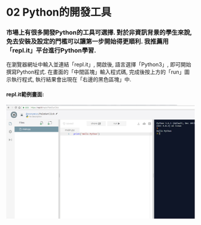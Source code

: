 # 02 Python的開發工具

### 市場上有很多開發Python的工具可選擇. 對於非資訊背景的學生來說, 免去安裝及設定的門檻可以讓第一步開始得更順利. 我推薦用「repl.it」平台進行Python學習. 

在瀏覽器網址中輸入並連結「repl.it」, 開啟後, 語言選擇「Python3」, 即可開始撰寫Python程式.
在畫面的「中間區塊」輸入程式碼, 完成後按上方的「run」圖示執行程式, 執行結果會出現在「右邊的黑色區塊」中.

#### repl.it範例畫面:
![GitHub Logo](/images/02-1-1.jpg)



